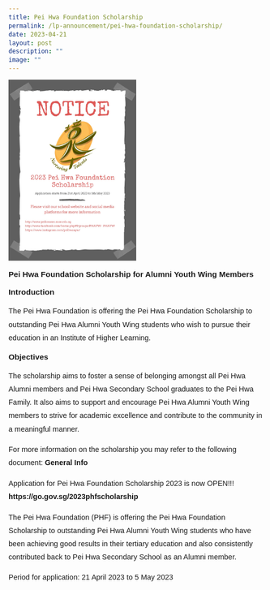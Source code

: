```yaml
---
title: Pei Hwa Foundation Scholarship
permalink: /lp-announcement/pei-hwa-foundation-scholarship/
date: 2023-04-21
layout: post
description: ""
image: ""
---
```

<img style="width: 50%;" src="/images/pei-hwa-foundation-2023.jpeg">
<p style="font-family:sans-serif;font-size:15.5px;"><strong style="font-family:sans-serif;font-size:15.5px;">Pei Hwa Foundation Scholarship for Alumni Youth Wing Members</strong></p>
<p style="margin-top:15px;font-size:15.5px;"><strong style="font-family:sans-serif;">Introduction</strong></p>
<p style="font-size:14.5px; line-height:1.8;margin-top:0px;font-family:sans-serif;">The Pei Hwa Foundation is offering the Pei Hwa Foundation Scholarship to outstanding Pei Hwa Alumni Youth Wing students who wish to pursue their education in an Institute of Higher Learning.</p>
<p style="margin-top:15px;font-size:15.5px;"><strong style="font-family:sans-serif;">Objectives</strong></p>
<p style="font-size:14.5px; line-height:1.8;margin-top:0px;font-family:sans-serif;">The scholarship aims to foster a sense of belonging amongst all Pei Hwa Alumni members and Pei Hwa Secondary School graduates to the Pei Hwa Family. It also aims to support and encourage Pei Hwa Alumni Youth Wing members to strive for academic excellence and contribute to the community in a meaningful manner.</p>
<p style="font-size:14.5px; line-height:1.8;margin-top:0px;font-family:sans-serif;">For more information on the scholarship you may refer to the following document: <a href="https://drive.google.com/file/d/13SOXVclgpMKWnKHTQpYtIUPvLRKINYRP/view?usp=share_link" style="font-size:14.5px; line-height:1.5;font-family:sans-serif;font-weight:bold;text-decoration: none;">General Info</a></p>
<p style="font-size:14.5px; line-height:1.8;margin-top:0px;font-family:sans-serif;">Application for Pei Hwa Foundation Scholarship 2023 is now OPEN!!!<br><a href="https://go.gov.sg/2023phfscholarship" style="font-size:14.5px; line-height:1.5;font-family:sans-serif;font-weight:bold;text-decoration: none;">https://go.gov.sg/2023phfscholarship</a></p>
<p style="font-size:14.5px; line-height:1.8;margin-top:0px;font-family:sans-serif;">The Pei Hwa Foundation (PHF) is offering the Pei Hwa Foundation Scholarship to outstanding Pei Hwa Alumni Youth Wing students who have been achieving good results in their tertiary education and also consistently contributed back to Pei Hwa Secondary School as an Alumni member.</p>
<p style="font-size:14.5px; line-height:1.8;margin-top:0px;font-family:sans-serif;">Period for application: 21 April 2023 to 5 May 2023</p>